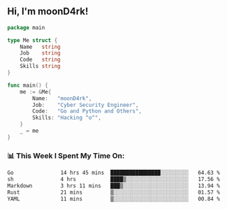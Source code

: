 <h2> Hi, I'm moonD4rk!</h2>

```go
package main

type Me struct {
	Name   string
	Job    string
	Code   string
	Skills string
}

func main() {
	me := &Me{
		Name:   "moonD4rk",
		Job:    "Cyber Security Engineer",
		Code:   "Go and Python and Others",
		Skills: "Hacking ^o^",
	}
	_ = me
}
```

<h3>📊 This Week I Spent My Time On:</h3>
<!-- <img align='right' src="https://github-readme-stats.vercel.app/api?username=moond4rk&show_icons=true&theme=radical", width="300" height="150"> -->

<!--START_SECTION:waka-->

```txt
Go               14 hrs 45 mins  ████████████████░░░░░░░░░   64.63 %
sh               4 hrs           ████▒░░░░░░░░░░░░░░░░░░░░   17.56 %
Markdown         3 hrs 11 mins   ███▒░░░░░░░░░░░░░░░░░░░░░   13.94 %
Rust             21 mins         ▒░░░░░░░░░░░░░░░░░░░░░░░░   01.57 %
YAML             11 mins         ▒░░░░░░░░░░░░░░░░░░░░░░░░   00.84 %
```

<!--END_SECTION:waka-->

